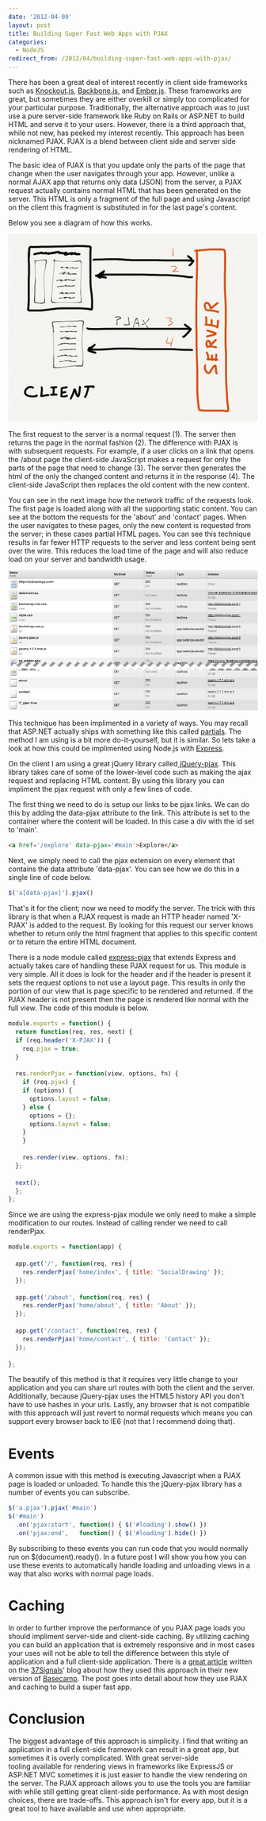 ```yaml
---
date: '2012-04-09'
layout: post
title: Building Super Fast Web Apps with PJAX
categories:
  - NodeJS
redirect_from: /2012/04/building-super-fast-web-apps-with-pjax/
---
```


There has been a great deal of interest recently in client side frameworks such as [Knockout.js](http://knockoutjs.com/), [Backbone.js](http://backbonejs.org/), and [Ember.js](http://emberjs.com/). These frameworks are great, but sometimes they are either overkill or simply too complicated for your particular purpose. Traditionally, the alternative approach was to just use a pure server-side framework like Ruby on Rails or ASP.NET to build HTML and serve it to your users. However, there is a third approach that, while not new, has peeked my interest recently. This approach has been nicknamed PJAX. PJAX is a blend between client side and server side rendering of HTML.

The basic idea of PJAX is that you update only the parts of the page that change when the user navigates through your app. However, unlike a normal AJAX app that returns only data (JSON) from the server, a PJAX request actually contains normal HTML that has been generated on the server. This HTML is only a fragment of the full page and using Javascript on the client this fragment is substituted in for the last page's content.

Below you see a diagram of how this works.

[![](/images/2012/04/pjax-requests.jpg)](/images/2012/04/pjax-requests.jpg)

The first request to the server is a normal request (1). The server then returns the page in the normal fashion (2). The difference with PJAX is with subsequent requests. For example, if a user clicks on a link that opens the /about page the client-side JavaScript makes a request for only the parts of the page that need to change (3). The server then generates the html of the only the changed content and returns it in the response (4). The client-side JavaScript then replaces the old content with the new content.

You can see in the next image how the network traffic of the requests look. The first page is loaded along with all the supporting static content. You can see at the bottom the requests for the 'about' and 'contact' pages. When the user navigates to these pages, only the new content is requested from the server; in these cases partial HTML pages. You can see this technique results in far fewer HTTP requests to the server and less content being sent over the wire. This reduces the load time of the page and will also reduce load on your server and bandwidth usage.

![](/images/2012/04/pjaxrequests.png)

This technique has been implimented in a variety of ways. You may recall that ASP.NET actually ships with something like this called [partials](http://www.asp.net/web-forms/tutorials/aspnet-ajax/understanding-partial-page-updates-with-asp-net-ajax). The method I am using is a bit more do-it-yourself, but it is similar. So lets take a look at how this could be implimented using Node.js with [Express](http://expressjs.com/).

On the client I am using a great jQuery library called[ jQuery-pjax](https://github.com/defunkt/jquery-pjax). This library takes care of some of the lower-level code such as making the ajax request and replacing HTML content. By using this library you can impliment the pjax request with only a few lines of code.

The first thing we need to do is setup our links to be pjax links. We can do this by adding the data-pjax attribute to the link. This attribute is set to the container where the content will be loaded. In this case a div with the id set to 'main'.

```html
<a href='/explore' data-pjax='#main'>Explore</a>
```

Next, we simply need to call the pjax extension on every element that contains the data attribute 'data-pjax'. You can see how we do this in a single line of code below.

```js
$('a[data-pjax]').pjax()
```

That's it for the client; now we need to modify the server. The trick with this library is that when a PJAX request is made an HTTP header named 'X-PJAX' is added to the request. By looking for this request our server knows whether to return only the html fragment that applies to this specific content or to return the entire HTML document.

There is a node module called [express-pjax](https://github.com/dakatsuka/express-pjax) that extends Express and actually takes care of handling these PJAX request for us. This module is very simple. All it does is look for the header and if the header is present it sets the request options to not use a layout page. This results in only the portion of our view that is page specific to be rendered and returned. If the PJAX header is not present then the page is rendered like normal with the full view. The code of this module is below.

```js
module.exports = function() {
  return function(req, res, next) {
  if (req.header('X-PJAX')) {
    req.pjax = true;
  }

  res.renderPjax = function(view, options, fn) {
    if (req.pjax) {
    if (options) {
      options.layout = false;
    } else {
      options = {};
      options.layout = false;
    }
    }

    res.render(view, options, fn);
  };

  next();
  };
};
```

Since we are using the express-pjax module we only need to make a simple modification to our routes. Instead of calling render we need to call renderPjax.

```js
module.exports = function(app) {

  app.get('/', function(req, res) {
    res.renderPjax('home/index', { title: 'SocialDrawing' });
  });

  app.get('/about', function(req, res) {
    res.renderPjax('home/about', { title: 'About' });
  });

  app.get('/contact', function(req, res) {
    res.renderPjax('home/contact', { title: 'Contact' });
  });

};
```

The beautify of this method is that it requires very little change to your application and you can share url routes with both the client and the server. Additionally, because jQuery-pjax uses the HTML5 history API you don't have to use hashes in your urls. Lastly, any browser that is not compatible with this approach will just revert to normal requests which means you can support every browser back to IE6 (not that I recommend doing that).

# Events
A common issue with this method is executing Javascript when a PJAX page is loaded or unloaded. To handle this the jQuery-pjax library has a number of events you can subscribe.

```js
$('a.pjax').pjax('#main')
$('#main')
  .on('pjax:start', function() { $('#loading').show() })
  .on('pjax:end',   function() { $('#loading').hide() })
```

By subscribing to these events you can run code that you would normally run on $(document).ready(). In a future post I will show you how you can use these events to automatically handle loading and unloading views in a way that also works with normal page loads.

# Caching
In order to further improve the performance of you PJAX page loads you should impliment server-side and client-side caching. By utilizing caching you can build an application that is extremely responsive and in most cases your uses will not be able to tell the difference between this style of application and a full client-side application. There is a [great article](http://37signals.com/svn/posts/3112-how-basecamp-next-got-to-be-so-damn-fast-without-using-much-client-side-ui) written on the [37Signals](http://37signals.com/)' blog about how they used this approach in their new version of [Basecamp](http://basecamp.com). The post goes into detail about how they use PJAX and caching to build a super fast app.

# Conclusion
The biggest advantage of this approach is simplicity. I find that writing an application in a full client-side framework can result in a great app, but sometimes it is overly complicated. With great server-side tooling available for rendering views in frameworks like ExpressJS or ASP.NET MVC sometimes it is just easier to handle the view rendering on the server. The PJAX approach allows you to use the tools you are familiar with while still getting great client-side performance. As with most design choices, there are trade-offs. This approach isn't for every app, but it is a great tool to have available and use when appropriate.

